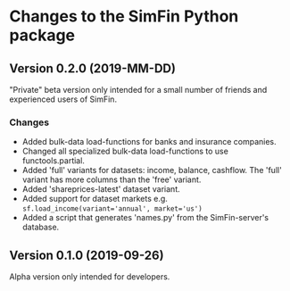 # Changes to the SimFin Python package

## Version 0.2.0 (2019-MM-DD)

"Private" beta version only intended for a small number of friends and
experienced users of SimFin.

### Changes

-   Added bulk-data load-functions for banks and insurance companies.
-   Changed all specialized bulk-data load-functions to use functools.partial.
-   Added 'full' variants for datasets: income, balance, cashflow.
    The 'full' variant has more columns than the 'free' variant.
-   Added 'shareprices-latest' dataset variant.
-   Added support for dataset markets e.g. `sf.load_income(variant='annual', market='us')`
-   Added a script that generates 'names.py' from the SimFin-server's database.


## Version 0.1.0 (2019-09-26)

Alpha version only intended for developers.
